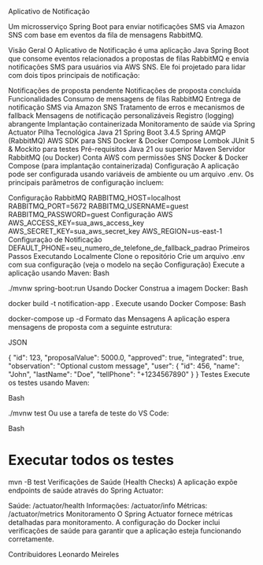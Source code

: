 Aplicativo de Notificação

Um microsserviço Spring Boot para enviar notificações SMS via Amazon SNS com base em eventos da fila de mensagens RabbitMQ.

Visão Geral
O Aplicativo de Notificação é uma aplicação Java Spring Boot que consome eventos relacionados a propostas de filas RabbitMQ e envia notificações SMS para usuários via AWS SNS. Ele foi projetado para lidar com dois tipos principais de notificação:

Notificações de proposta pendente
Notificações de proposta concluída
Funcionalidades
Consumo de mensagens de filas RabbitMQ
Entrega de notificação SMS via Amazon SNS
Tratamento de erros e mecanismos de fallback
Mensagens de notificação personalizáveis
Registro (logging) abrangente
Implantação containerizada
Monitoramento de saúde via Spring Actuator
Pilha Tecnológica
Java 21
Spring Boot 3.4.5
Spring AMQP (RabbitMQ)
AWS SDK para SNS
Docker & Docker Compose
Lombok
JUnit 5 & Mockito para testes
Pré-requisitos
Java 21 ou superior
Maven
Servidor RabbitMQ (ou Docker)
Conta AWS com permissões SNS
Docker & Docker Compose (para implantação containerizada)
Configuração
A aplicação pode ser configurada usando variáveis de ambiente ou um arquivo .env. Os principais parâmetros de configuração incluem:

Configuração RabbitMQ
RABBITMQ_HOST=localhost
RABBITMQ_PORT=5672
RABBITMQ_USERNAME=guest
RABBITMQ_PASSWORD=guest
Configuração AWS
AWS_ACCESS_KEY=sua_aws_access_key
AWS_SECRET_KEY=sua_aws_secret_key
AWS_REGION=us-east-1
Configuração de Notificação
DEFAULT_PHONE=seu_numero_de_telefone_de_fallback_padrao
Primeiros Passos
Executando Localmente
Clone o repositório
Crie um arquivo .env com sua configuração (veja o modelo na seção Configuração)
Execute a aplicação usando Maven:
Bash

./mvnw spring-boot:run
Usando Docker
Construa a imagem Docker:
Bash

docker build -t notification-app .
Execute usando Docker Compose:
Bash

docker-compose up -d
Formato das Mensagens
A aplicação espera mensagens de proposta com a seguinte estrutura:

JSON

{
  "id": 123,
  "proposalValue": 5000.0,
  "approved": true,
  "integrated": true,
  "observation": "Optional custom message",
  "user": {
    "id": 456,
    "name": "John",
    "lastName": "Doe",
    "tellPhone": "+1234567890"
  }
}
Testes
Execute os testes usando Maven:

Bash

./mvnw test
Ou use a tarefa de teste do VS Code:

Bash

# Executar todos os testes
mvn -B test
Verificações de Saúde (Health Checks)
A aplicação expõe endpoints de saúde através do Spring Actuator:

Saúde: /actuator/health
Informações: /actuator/info
Métricas: /actuator/metrics
Monitoramento
O Spring Actuator fornece métricas detalhadas para monitoramento. A configuração do Docker inclui verificações de saúde para garantir que a aplicação esteja funcionando corretamente.

Contribuidores
Leonardo Meireles
